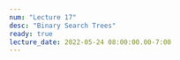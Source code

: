 ```yaml
---
num: "Lecture 17"
desc: "Binary Search Trees"
ready: true
lecture_date: 2022-05-24 08:00:00.00-7:00
---
```

